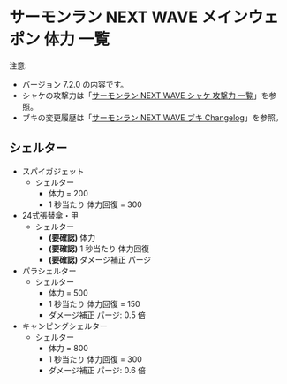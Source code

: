 # サーモンラン NEXT WAVE メインウェポン 体力 一覧

注意:

- バージョン 7.2.0 の内容です。
- シャケの攻撃力は「[サーモンラン NEXT WAVE シャケ 攻撃力 一覧](../../salmonids/list.md)」を参照。
- ブキの変更履歴は「[サーモンラン NEXT WAVE ブキ Changelog](../CHANGELOG.md)」を参照。

## シェルター

- スパイガジェット
	- シェルター
		- 体力 = 200
		- 1 秒当たり 体力回復 = 300
- 24式張替傘・甲
	- シェルター
		- **(要確認)** 体力
		- **(要確認)** 1 秒当たり 体力回復
		- **(要確認)** ダメージ補正 パージ
- パラシェルター
	- シェルター
		- 体力 = 500
		- 1 秒当たり 体力回復 = 150
		- ダメージ補正 パージ: 0.5 倍
- キャンピングシェルター
	- シェルター
		- 体力 = 800
		- 1 秒当たり 体力回復 = 300
		- ダメージ補正 パージ: 0.6 倍
